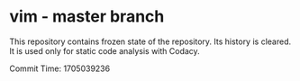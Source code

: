 # vim - master branch

This repository contains frozen state of the repository.
Its history is cleared. It is used only for static code
analysis with Codacy.

Commit Time: 1705039236